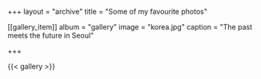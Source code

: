 +++
layout = "archive"
title = "Some of my favourite photos"

[[gallery_item]]
  album = "gallery"
  image = "korea.jpg"
  caption = "The past meets the future in Seoul"

+++

{{< gallery >}}
